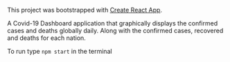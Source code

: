 This project was bootstrapped with [Create React App](https://github.com/facebook/create-react-app).

A Covid-19 Dashboard application that graphically displays the confirmed cases and deaths globally daily. Along with the confirmed cases, recovered and deaths for each nation. 

To run type ```npm start``` in the terminal
